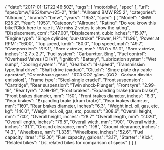 {
    "date": "2017-01-12T22:46:50Z",
    "tags": [
        "motorbike",
        "spec"
    ],
    "url": "spec\/bmw\/1953\/bmw-r25-2",
    "title": "Allround BMW R25 2",
    "categories": "Allround",
    "brands": "bmw",
    "years": "1953",
    "spec": [
        {
            "Model": "BMW R25 2",
            "Year": "1953",
            "Category": "Allround",
            "Rating": "Do you know this bike?Click here to rate it. We miss 2 votes to show the rating",
            "Displacement, ccm": "247.00",
            "Displacement, cubic inches": "15.07",
            "Engine type": "Single cylinder, four-stroke",
            "Power, HP": "11.96",
            "Power at RPM": "5600",
            "Top speed, km\/h": "80.0",
            "Top speed, mph": "49.7",
            "Compression": "6.5:1",
            "Bore x stroke, mm": "68.0 x 68.0",
            "Bore x stroke, inches": "2.7 x 2.7",
            "Fuel system": "Carburettor. Bing",
            "Fuel control": "Overhead Valves (OHV)",
            "Ignition": "Battery",
            "Lubrication system": "Wet sump",
            "Cooling system": "Air",
            "Gearbox": "4-speed",
            "Transmission type,final drive": "Shaft drive (cardan)",
            "Clutch": "Single plate dry-cable operated",
            "Greenhouse gases": "67.3 CO2 g\/km. (CO2 - Carbon dioxide emission)",
            "Frame type": "Steel-single cradlel",
            "Front suspension": "Cartridge",
            "Rear suspension": "Twin shock-Plunger",
            "Front tyre": "2.99-19",
            "Rear tyre": "2.99-19",
            "Front brakes": "Expanding brake (drum brake)",
            "Front brakes diameter, mm": "160",
            "Front brakes diameter, inches": "6.3",
            "Rear brakes": "Expanding brake (drum brake)",
            "Rear brakes diameter, mm": "160",
            "Rear brakes diameter, inches": "6.3",
            "Weight incl. oil, gas, etc, kg": "140.0",
            "Weight incl. oil, gas, etc, pounds": "308.6",
            "Overall height, mm": "730",
            "Overall height, inches": "28.7",
            "Overall length, mm": "2.020",
            "Overall length, inches": "79.5",
            "Overall width, mm": "790",
            "Overall width, inches": "31.1",
            "Ground clearance, mm": "108",
            "Ground clearance, inches": "4.3",
            "Wheelbase, mm": "1.335",
            "Wheelbase, inches": "52.6",
            "Fuel capacity, litres": "12.00",
            "Fuel capacity, gallons": "3.17",
            "Starter": "Kick",
            "Related bikes": "List related bikes for comparison of specs"
        }
    ]
}